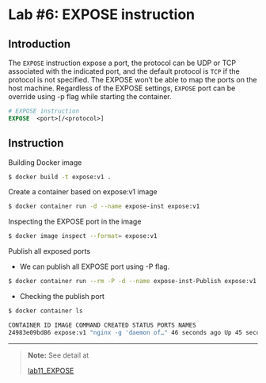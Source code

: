 # Lab #6: EXPOSE instruction

## Introduction

The `EXPOSE` instruction expose a port, the protocol can be UDP or TCP associated with the indicated port, and the default protocol is `TCP` if the protocol is not specified. The EXPOSE won’t be able to map the ports on the host machine. Regardless of the EXPOSE settings, `EXPOSE` port can be override using -p flag while starting the container.

```dockerfile
# EXPOSE instruction
EXPOSE  <port>[/<protocol>]
```

## Instruction

Building Docker image

```sh
$ docker build -t expose:v1 .
```

Create a container based on expose:v1 image

```sh
$ docker container run -d --name expose-inst expose:v1
```

Inspecting the EXPOSE port in the image

```sh
$ docker image inspect --format= expose:v1
```

Publish all exposed ports

-  We can publish all EXPOSE port using -P flag.

```sh
$ docker container run --rm -P -d --name expose-inst-Publish expose:v1
```

-  Checking the publish port

```sh
$ docker container ls

CONTAINER ID IMAGE COMMAND CREATED STATUS PORTS NAMES
24983e09bd86 expose:v1 "nginx -g 'daemon of…" 46 seconds ago Up 45 seconds 0.0.0.0:32768->80/tcp, 0.0.0.0:32768->80/udp expose-inst-Publish
```

---

> **Note:** See detail at
>
> [lab11_EXPOSE](hhttps://dockerlabs.collabnix.com/beginners/dockerfile/Lab%2311_EXPOSE_instruction.html)
